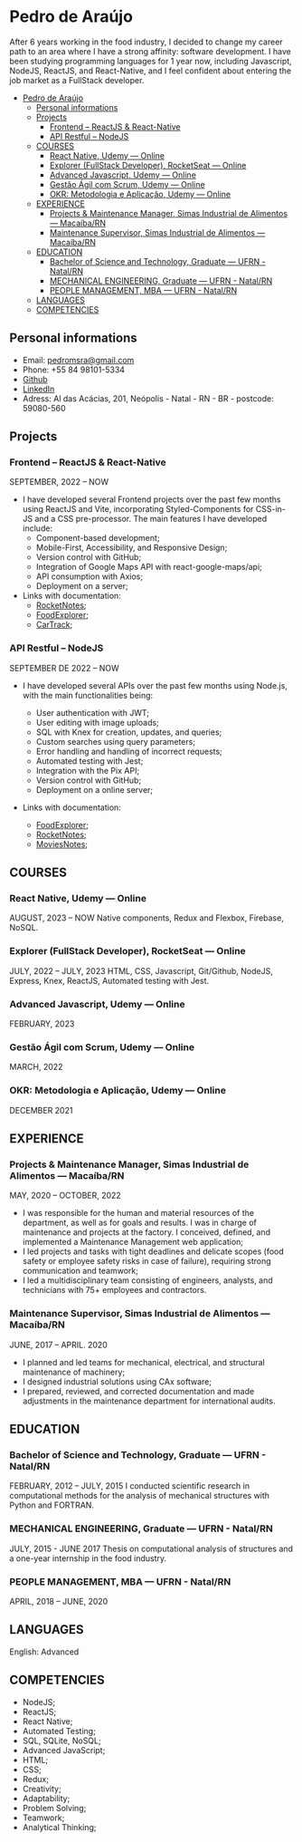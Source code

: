 # Pedro de Araújo

After 6 years working in the food industry, I decided to change my career path to an area where I have a strong affinity: software development.
I have been studying programming languages for 1 year now, including Javascript, NodeJS, ReactJS, and React-Native, and I feel confident about entering the job market as a FullStack developer.

- [Pedro de Araújo](#pedro-de-ara-jo)
  * [Personal informations](#personal-informations)
  * [Projects](#projects)
    + [Frontend – ReactJS & React-Native](#frontend---reactjs---react-native)
    + [API Restful – NodeJS](#api-restful---nodejs)
  * [COURSES](#courses)
    + [React Native, Udemy — Online](#react-native--udemy---online)
    + [Explorer (FullStack Developer), RocketSeat — Online](#explorer--fullstack-developer---rocketseat---online)
    + [Advanced Javascript, Udemy — Online](#advanced-javascript--udemy---online)
    + [Gestão Ágil com Scrum, Udemy — Online](#gest-o--gil-com-scrum--udemy---online)
    + [OKR: Metodologia e Aplicação, Udemy — Online](#okr--metodologia-e-aplica--o--udemy---online)
  * [EXPERIENCE](#experience)
    + [Projects & Maintenance Manager, Simas Industrial de Alimentos — Macaíba/RN](#projects---maintenance-manager--simas-industrial-de-alimentos---maca-ba-rn)
    + [Maintenance Supervisor, Simas Industrial de Alimentos — Macaíba/RN](#maintenance-supervisor--simas-industrial-de-alimentos---maca-ba-rn)
  * [EDUCATION](#education)
    + [Bachelor of Science and Technology, Graduate — UFRN - Natal/RN](#bachelor-of-science-and-technology--graduate---ufrn---natal-rn)
    + [MECHANICAL ENGINEERING, Graduate — UFRN - Natal/RN](#mechanical-engineering--graduate---ufrn---natal-rn)
    + [PEOPLE MANAGEMENT, MBA — UFRN - Natal/RN](#people-management--mba---ufrn---natal-rn)
  * [LANGUAGES](#languages)
  * [COMPETENCIES](#competencies)

## Personal informations

- Email: pedromsra@gmail.com
- Phone: +55 84 98101-5334
- [Github](https://github.com/pedromsra)
- [LinkedIn](https://www.linkedin.com/in/pedro-maur%C3%ADcio-sab%C3%B3ia-rodrigues-de-ara%C3%BAjo-aa043810a/)
- Adress: Al das Acácias, 201, Neópolis - Natal - RN - BR - postcode: 59080-560

## Projects

### Frontend – ReactJS & React-Native

SEPTEMBER, 2022 – NOW

- I have developed several Frontend projects over the past few months using ReactJS and Vite, incorporating Styled-Components for CSS-in-JS and a CSS pre-processor. The main features I have developed include:
  - Component-based development;
  - Mobile-First, Accessibility, and Responsive Design;
  - Version control with GitHub;
  - Integration of Google Maps API with react-google-maps/api;
  - API consumption with Axios;
  - Deployment on a server;
- Links with documentation:
  - [RocketNotes](https://github.com/pedromsra/rocketnotes_frontend);
  - [FoodExplorer](https://github.com/pedromsra/FoodExplorer_FE);
  - [CarTrack](https://github.com/pedromsra/vehicle_tracking_FrontEnd);
 
### API Restful – NodeJS

SEPTEMBER DE 2022 – NOW

- I have developed several APIs over the past few months using Node.js, with the main functionalities being:
  - User authentication with JWT;
  - User editing with image uploads;
  - SQL with Knex for creation, updates, and queries;
  - Custom searches using query parameters;
  - Error handling and handling of incorrect requests;
  - Automated testing with Jest;
  - Integration with the Pix API;
  - Version control with GitHub;
  - Deployment on a online server;

- Links with documentation:
  - [FoodExplorer](https://github.com/pedromsra/FoodExplorer_API);
  - [RocketNotes](https://github.com/pedromsra/rocketnotes_backend);
  - [MoviesNotes](https://github.com/pedromsra/MovieNotesBackEnd);
 
## COURSES

### React Native, Udemy — Online

AUGUST, 2023 – NOW
Native components, Redux and Flexbox, Firebase, NoSQL.

### Explorer (FullStack Developer), RocketSeat — Online

JULY, 2022 – JULY, 2023
HTML, CSS, Javascript, Git/Github, NodeJS, Express, Knex, ReactJS, Automated testing with Jest.

### Advanced Javascript, Udemy — Online

FEBRUARY, 2023

### Gestão Ágil com Scrum, Udemy — Online

MARCH, 2022

### OKR: Metodologia e Aplicação, Udemy — Online

DECEMBER 2021

## EXPERIENCE

### Projects & Maintenance Manager, Simas Industrial de Alimentos — Macaíba/RN

MAY, 2020 – OCTOBER, 2022

- I was responsible for the human and material resources of the department, as well as for goals and results. I was in charge of maintenance and projects at the factory. I conceived, defined, and implemented a Maintenance Management web application;
- I led projects and tasks with tight deadlines and delicate scopes (food safety or employee safety risks in case of failure), requiring strong communication and teamwork;
- I led a multidisciplinary team consisting of engineers, analysts, and technicians with 75+ employees and contractors.

### Maintenance Supervisor, Simas Industrial de Alimentos — Macaíba/RN

JUNE, 2017 – APRIL. 2020

- I planned and led teams for mechanical, electrical, and structural maintenance of machinery;
- I designed industrial solutions using CAx software;
- I prepared, reviewed, and corrected documentation and made adjustments in the maintenance department for international audits.

## EDUCATION

### Bachelor of Science and Technology, Graduate — UFRN - Natal/RN

FEBRUARY, 2012 – JULY, 2015
I conducted scientific research in computational methods for the analysis of mechanical structures with Python and FORTRAN.

### MECHANICAL ENGINEERING, Graduate — UFRN - Natal/RN

JULY, 2015 - JUNE 2017
Thesis on computational analysis of structures and a one-year internship in the food industry.

### PEOPLE MANAGEMENT, MBA — UFRN - Natal/RN

APRIL, 2018 – JUNE, 2020

## LANGUAGES

English: Advanced

## COMPETENCIES

- NodeJS;
- ReactJS;
- React Native;
- Automated Testing;
- SQL, SQLite, NoSQL;
- Advanced JavaScript;
- HTML;
- CSS;
- Redux;
- Creativity;
- Adaptability;
- Problem Solving;
- Teamwork;
- Analytical Thinking;
